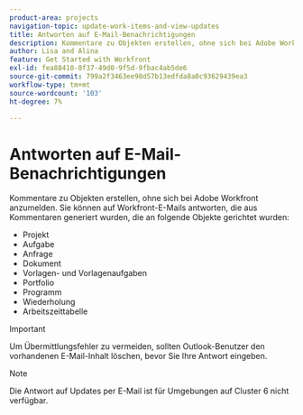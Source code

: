 ```yaml
---
product-area: projects
navigation-topic: update-work-items-and-view-updates
title: Antworten auf E-Mail-Benachrichtigungen
description: Kommentare zu Objekten erstellen, ohne sich bei Adobe Workfront anzumelden. Sie können auf Workfront-E-Mails reagieren, die aus Kommentaren zu Projekten, Aufgaben, Problemen und anderen Objekten generiert werden.
author: Lisa and Alina
feature: Get Started with Workfront
exl-id: fea88410-8f37-49d0-9f5d-9fbac4ab5de6
source-git-commit: 799a2f3463ee98d57b13edfda8a0c93629439ea3
workflow-type: tm+mt
source-wordcount: '103'
ht-degree: 7%

---
```


# Antworten auf E-Mail-Benachrichtigungen

Kommentare zu Objekten erstellen, ohne sich bei Adobe Workfront anzumelden. Sie können auf Workfront-E-Mails antworten, die aus Kommentaren generiert wurden, die an folgende Objekte gerichtet wurden:

* Projekt
* Aufgabe
* Anfrage
* Dokument
* Vorlagen- und Vorlagenaufgaben
* Portfolio
* Programm
* Wiederholung
* Arbeitszeittabelle

>[!IMPORTANT]
>
>Um Übermittlungsfehler zu vermeiden, sollten Outlook-Benutzer den vorhandenen E-Mail-Inhalt löschen, bevor Sie Ihre Antwort eingeben.

>[!NOTE]
>
>Die Antwort auf Updates per E-Mail ist für Umgebungen auf Cluster 6 nicht verfügbar.
